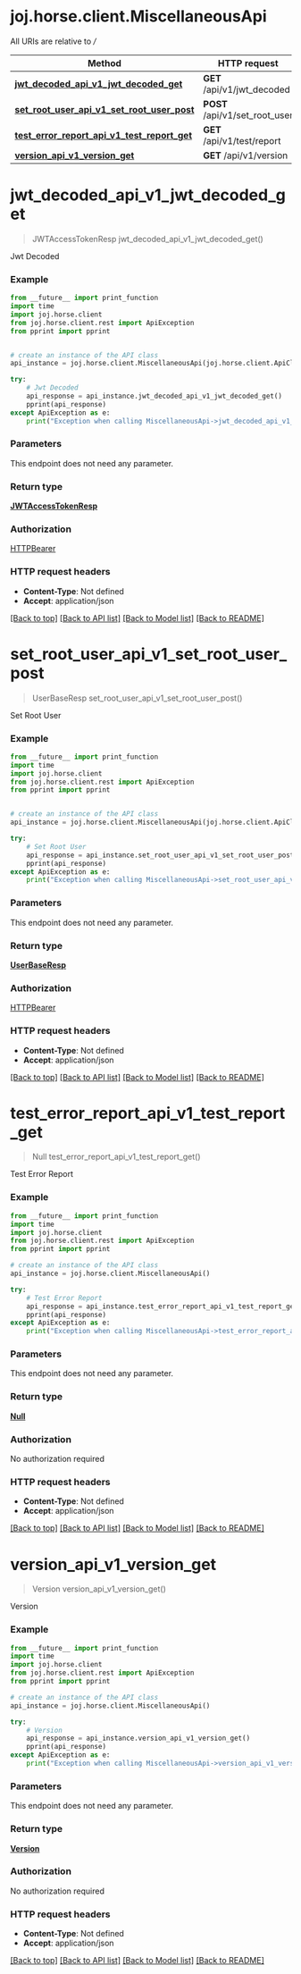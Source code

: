 # joj.horse.client.MiscellaneousApi

All URIs are relative to */*

Method | HTTP request | Description
------------- | ------------- | -------------
[**jwt_decoded_api_v1_jwt_decoded_get**](MiscellaneousApi.md#jwt_decoded_api_v1_jwt_decoded_get) | **GET** /api/v1/jwt_decoded | Jwt Decoded
[**set_root_user_api_v1_set_root_user_post**](MiscellaneousApi.md#set_root_user_api_v1_set_root_user_post) | **POST** /api/v1/set_root_user | Set Root User
[**test_error_report_api_v1_test_report_get**](MiscellaneousApi.md#test_error_report_api_v1_test_report_get) | **GET** /api/v1/test/report | Test Error Report
[**version_api_v1_version_get**](MiscellaneousApi.md#version_api_v1_version_get) | **GET** /api/v1/version | Version

# **jwt_decoded_api_v1_jwt_decoded_get**
> JWTAccessTokenResp jwt_decoded_api_v1_jwt_decoded_get()

Jwt Decoded

### Example
```python
from __future__ import print_function
import time
import joj.horse.client
from joj.horse.client.rest import ApiException
from pprint import pprint


# create an instance of the API class
api_instance = joj.horse.client.MiscellaneousApi(joj.horse.client.ApiClient(configuration))

try:
    # Jwt Decoded
    api_response = api_instance.jwt_decoded_api_v1_jwt_decoded_get()
    pprint(api_response)
except ApiException as e:
    print("Exception when calling MiscellaneousApi->jwt_decoded_api_v1_jwt_decoded_get: %s\n" % e)
```

### Parameters
This endpoint does not need any parameter.

### Return type

[**JWTAccessTokenResp**](JWTAccessTokenResp.md)

### Authorization

[HTTPBearer](../README.md#HTTPBearer)

### HTTP request headers

 - **Content-Type**: Not defined
 - **Accept**: application/json

[[Back to top]](#) [[Back to API list]](../README.md#documentation-for-api-endpoints) [[Back to Model list]](../README.md#documentation-for-models) [[Back to README]](../README.md)

# **set_root_user_api_v1_set_root_user_post**
> UserBaseResp set_root_user_api_v1_set_root_user_post()

Set Root User

### Example
```python
from __future__ import print_function
import time
import joj.horse.client
from joj.horse.client.rest import ApiException
from pprint import pprint


# create an instance of the API class
api_instance = joj.horse.client.MiscellaneousApi(joj.horse.client.ApiClient(configuration))

try:
    # Set Root User
    api_response = api_instance.set_root_user_api_v1_set_root_user_post()
    pprint(api_response)
except ApiException as e:
    print("Exception when calling MiscellaneousApi->set_root_user_api_v1_set_root_user_post: %s\n" % e)
```

### Parameters
This endpoint does not need any parameter.

### Return type

[**UserBaseResp**](UserBaseResp.md)

### Authorization

[HTTPBearer](../README.md#HTTPBearer)

### HTTP request headers

 - **Content-Type**: Not defined
 - **Accept**: application/json

[[Back to top]](#) [[Back to API list]](../README.md#documentation-for-api-endpoints) [[Back to Model list]](../README.md#documentation-for-models) [[Back to README]](../README.md)

# **test_error_report_api_v1_test_report_get**
> Null test_error_report_api_v1_test_report_get()

Test Error Report

### Example
```python
from __future__ import print_function
import time
import joj.horse.client
from joj.horse.client.rest import ApiException
from pprint import pprint

# create an instance of the API class
api_instance = joj.horse.client.MiscellaneousApi()

try:
    # Test Error Report
    api_response = api_instance.test_error_report_api_v1_test_report_get()
    pprint(api_response)
except ApiException as e:
    print("Exception when calling MiscellaneousApi->test_error_report_api_v1_test_report_get: %s\n" % e)
```

### Parameters
This endpoint does not need any parameter.

### Return type

[**Null**](Null.md)

### Authorization

No authorization required

### HTTP request headers

 - **Content-Type**: Not defined
 - **Accept**: application/json

[[Back to top]](#) [[Back to API list]](../README.md#documentation-for-api-endpoints) [[Back to Model list]](../README.md#documentation-for-models) [[Back to README]](../README.md)

# **version_api_v1_version_get**
> Version version_api_v1_version_get()

Version

### Example
```python
from __future__ import print_function
import time
import joj.horse.client
from joj.horse.client.rest import ApiException
from pprint import pprint

# create an instance of the API class
api_instance = joj.horse.client.MiscellaneousApi()

try:
    # Version
    api_response = api_instance.version_api_v1_version_get()
    pprint(api_response)
except ApiException as e:
    print("Exception when calling MiscellaneousApi->version_api_v1_version_get: %s\n" % e)
```

### Parameters
This endpoint does not need any parameter.

### Return type

[**Version**](Version.md)

### Authorization

No authorization required

### HTTP request headers

 - **Content-Type**: Not defined
 - **Accept**: application/json

[[Back to top]](#) [[Back to API list]](../README.md#documentation-for-api-endpoints) [[Back to Model list]](../README.md#documentation-for-models) [[Back to README]](../README.md)


